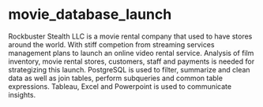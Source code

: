 # movie_database_launch
Rockbuster Stealth LLC is a movie rental company that used to have stores around the world. With stiff competion from streaming services management plans to launch an online video rental service. Analysis of film inventory, movie rental stores, customers, staff and payments is needed for strategizing this launch. PostgreSQL is used to filter, summarize and clean data as well as join tables, perform subqueries and common table expressions. Tableau, Excel and Powerpoint is used to communicate insights.
